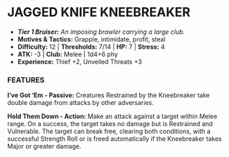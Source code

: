# JAGGED KNIFE KNEEBREAKER

- ***Tier 1 Bruiser:*** *An imposing brawler carrying a large club.*
- **Motives & Tactics:** Grapple, intimidate, profit, steal
- **Difficulty:** 12 | **Thresholds:** 7/14 | **HP:** 7 | **Stress:** 4
- **ATK:** -3 | **Club:** Melee | 1d4+6 phy
- **Experience:** Thief +2, Unveiled Threats +3

### FEATURES

**I’ve Got ‘Em - Passive:** Creatures Restrained by the Kneebreaker take double damage from attacks by other adversaries.

**Hold Them Down - Action:** Make an attack against a target within Melee range. On a success, the target takes no damage but is Restrained and Vulnerable. The target can break free, clearing both conditions, with a successful Strength Roll or is freed automatically if the Kneebreaker takes Major or greater damage.
